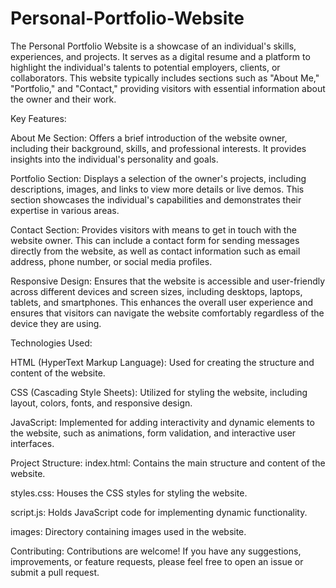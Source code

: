# Personal-Portfolio-Website

The Personal Portfolio Website is a showcase of an individual's skills, experiences, and projects. It serves as a digital resume and a platform to highlight the individual's talents to potential employers, clients, or collaborators. This website typically includes sections such as "About Me," "Portfolio," and "Contact," providing visitors with essential information about the owner and their work.

Key Features:

About Me Section: Offers a brief introduction of the website owner, including their background, skills, and professional interests. It provides insights into the individual's personality and goals.

Portfolio Section: Displays a selection of the owner's projects, including descriptions, images, and links to view more details or live demos. This section showcases the individual's capabilities and demonstrates their expertise in various areas.

Contact Section: Provides visitors with means to get in touch with the website owner. This can include a contact form for sending messages directly from the website, as well as contact information such as email address, phone number, or social media profiles.

Responsive Design: Ensures that the website is accessible and user-friendly across different devices and screen sizes, including desktops, laptops, tablets, and smartphones. This enhances the overall user experience and ensures that visitors can navigate the website comfortably regardless of the device they are using.

Technologies Used:

HTML (HyperText Markup Language): Used for creating the structure and content of the website.

CSS (Cascading Style Sheets): Utilized for styling the website, including layout, colors, fonts, and responsive design.

JavaScript: Implemented for adding interactivity and dynamic elements to the website, such as animations, form validation, and interactive user interfaces.


Project Structure:
index.html: Contains the main structure and content of the website.

styles.css: Houses the CSS styles for styling the website.

script.js: Holds JavaScript code for implementing dynamic functionality.

images: Directory containing images used in the website.

Contributing:
Contributions are welcome! If you have any suggestions, improvements, or feature requests, please feel free to open an issue or submit a pull request.
